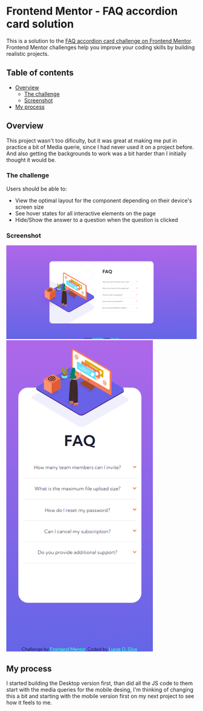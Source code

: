 # Frontend Mentor - FAQ accordion card solution

This is a solution to the [FAQ accordion card challenge on Frontend Mentor](https://www.frontendmentor.io/challenges/faq-accordion-card-XlyjD0Oam). Frontend Mentor challenges help you improve your coding skills by building realistic projects. 

## Table of contents

- [Overview](#overview)
  - [The challenge](#the-challenge)
  - [Screenshot](#screenshot)
- [My process](#my-process)

## Overview

This project wasn't too dificulty, but it was great at making me put in practice a bit of Media querie, since I had never used it on a project before. And also getting the backgrounds to work was a bit harder than I initially thought it would be.

### The challenge

Users should be able to:

- View the optimal layout for the component depending on their device's screen size
- See hover states for all interactive elements on the page
- Hide/Show the answer to a question when the question is clicked

### Screenshot

![](images/desktopPreview.png)
![](images/mobilePreview.png)

## My process

  I started building the Desktop version first, than did all the JS code to them start with the media queries for the mobile desing, I'm thinking of changing this a bit and starting with the mobile version first on my next project to see how it feels to me.
